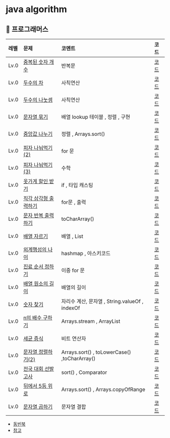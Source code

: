 # java algorithm


## 👻 프로그래머스

|레벨 | 문제 | 코멘트 |코드|
  |:-----|:----|:----|:-----
|Lv.0| [중복된 숫자 개수](https://programmers.co.kr/learn/courses/30/lessons/120583) | 반복문 |[코드](src/com/company/programmers/level0/중복된숫자.md) |
|Lv.0| [두수의 차](https://programmers.co.kr/learn/courses/30/lessons/120803) | 사칙연산 |[코드](src/com/company/programmers/level0/두수의차.md) |
|Lv.0| [두수의 나눗셈](https://programmers.co.kr/learn/courses/30/lessons/120806) | 사칙연산 |[코드](src/com/company/programmers/level0/두수의나눗셈.md) |
|Lv.0| [문자열 묶기](https://programmers.co.kr/learn/courses/30/lessons/181855) | 배열 lookup 테이블 , 정렬 , 구현  |[코드](src/com/company/programmers/level0/문자열묶기.md) |
|Lv.0| [중앙값 나누기](https://programmers.co.kr/learn/courses/30/lessons/120811) | 정렬 , Arrays.sort() |[코드](src/com/company/programmers/level0/중앙값구하기.md) |
|Lv.0| [피자 나눠먹기 (2)](https://programmers.co.kr/learn/courses/30/lessons/120815) | for 문 |[코드](src/com/company/programmers/level0/피자나눠먹기2.md) |
|Lv.0| [피자 나눠먹기 (3)](https://programmers.co.kr/learn/courses/30/lessons/120816) | 수학 |[코드](src/com/company/programmers/level0/피자나눠먹기3.md) |
|Lv.0| [옷가게 할인 받기](https://programmers.co.kr/learn/courses/30/lessons/120818) | if , 타입 캐스팅 |[코드](src/com/company/programmers/level0/옷가게할인.md) |
|Lv.0| [직각 삼각형 출력하기](https://programmers.co.kr/learn/courses/30/lessons/120823) | for문 , 출력 |[코드](src/com/company/programmers/level0/직각삼각형.md) |
|Lv.0| [문자 반복 출력하기](https://programmers.co.kr/learn/courses/30/lessons/120825) | toCharArray() |[코드](src/com/company/programmers/level0/문자반복출력하기.md) |
|Lv.0| [배열 자르기](https://programmers.co.kr/learn/courses/30/lessons/120833) |배열 , List  |[코드](src/com/company/programmers/level0/배열자르기.md) |
|Lv.0| [외계행성의 나이](https://programmers.co.kr/learn/courses/30/lessons/120834) | hashmap , 아스키코드 |[코드](src/com/company/programmers/level0/외계행성의나이.md) |
|Lv.0| [진료 순서 정하기](https://programmers.co.kr/learn/courses/30/lessons/120835) | 이중 for 문 |[코드](src/com/company/programmers/level0/진료순서정하기.md) |
|Lv.0| [배열 원소의 길이](https://programmers.co.kr/learn/courses/30/lessons/120854) | 배열의 길이 |[코드](src/com/company/programmers/level0/배열원소의길이.md) |
|Lv.0| [숫자 찾기](https://programmers.co.kr/learn/courses/30/lessons/120904) | 자리수 계산, 문자열 , String.valueOf , indexOf |[코드](src/com/company/programmers/level0/숫자찾기.md) |
|Lv.0| [n의 배수 구하기](https://programmers.co.kr/learn/courses/30/lessons/120905) | Arrays.stream , ArrayList |[코드](src/com/company/programmers/level0/배수고르기.md) |
|Lv.0| [세균 증식](https://programmers.co.kr/learn/courses/30/lessons/120910) | 비트 연산자 |[코드](src/com/company/programmers/level0/세균증식.md) |
|Lv.0| [문자열 정렬하기(2)](https://programmers.co.kr/learn/courses/30/lessons/120911) | Arrays.sort() , toLowerCase() ,toCharArray() |[코드](src/com/company/programmers/level0/문자열정렬하기.md) |
|Lv.0| [전국 대회 선발 고사](https://programmers.co.kr/learn/courses/30/lessons/181851) | sort() , Comparator |[코드](src/com/company/programmers/level0/전국대회선발고사.md) |
|Lv.0| [뒤에서 5등 위로 ](https://programmers.co.kr/learn/courses/30/lessons/181852) | Arrays.sort() , Arrays.copyOfRange |[코드](src/com/company/programmers/level0/뒤에서5등위로.md) |
|Lv.0| [문자열 곱하기](https://programmers.co.kr/learn/courses/30/lessons/181940) | 문자열 결합 |[코드](src/com/company/programmers/level0/문자열곱하기.md) |




- [동빈북](src/com/company/dongbinbook/동빈북.md)
- [참고](src/com/company/good/read.md)

